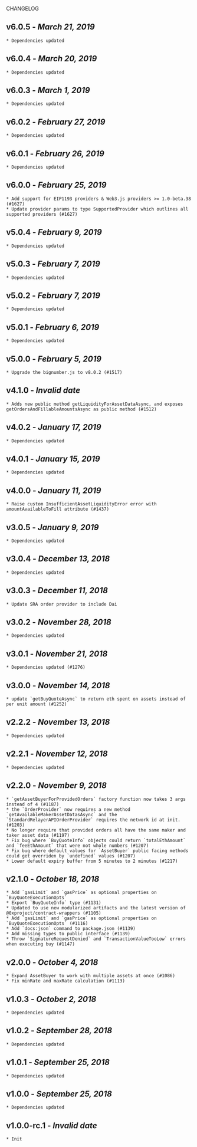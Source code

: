 <!--
changelogUtils.file is auto-generated using the monorepo-scripts package. Don't edit directly.
Edit the package's CHANGELOG.json file only.
-->

CHANGELOG

## v6.0.5 - _March 21, 2019_

    * Dependencies updated

## v6.0.4 - _March 20, 2019_

    * Dependencies updated

## v6.0.3 - _March 1, 2019_

    * Dependencies updated

## v6.0.2 - _February 27, 2019_

    * Dependencies updated

## v6.0.1 - _February 26, 2019_

    * Dependencies updated

## v6.0.0 - _February 25, 2019_

    * Add support for EIP1193 providers & Web3.js providers >= 1.0-beta.38 (#1627)
    * Update provider params to type SupportedProvider which outlines all supported providers (#1627)

## v5.0.4 - _February 9, 2019_

    * Dependencies updated

## v5.0.3 - _February 7, 2019_

    * Dependencies updated

## v5.0.2 - _February 7, 2019_

    * Dependencies updated

## v5.0.1 - _February 6, 2019_

    * Dependencies updated

## v5.0.0 - _February 5, 2019_

    * Upgrade the bignumber.js to v8.0.2 (#1517)

## v4.1.0 - _Invalid date_

    * Adds new public method getLiquidityForAssetDataAsync, and exposes getOrdersAndFillableAmountsAsync as public method (#1512)

## v4.0.2 - _January 17, 2019_

    * Dependencies updated

## v4.0.1 - _January 15, 2019_

    * Dependencies updated

## v4.0.0 - _January 11, 2019_

    * Raise custom InsufficientAssetLiquidityError error with amountAvailableToFill attribute (#1437)

## v3.0.5 - _January 9, 2019_

    * Dependencies updated

## v3.0.4 - _December 13, 2018_

    * Dependencies updated

## v3.0.3 - _December 11, 2018_

    * Update SRA order provider to include Dai

## v3.0.2 - _November 28, 2018_

    * Dependencies updated

## v3.0.1 - _November 21, 2018_

    * Dependencies updated (#1276)

## v3.0.0 - _November 14, 2018_

    * update `getBuyQuoteAsync` to return eth spent on assets instead of per unit amount (#1252)

## v2.2.2 - _November 13, 2018_

    * Dependencies updated

## v2.2.1 - _November 12, 2018_

    * Dependencies updated

## v2.2.0 - _November 9, 2018_

    * `getAssetBuyerForProvidedOrders` factory function now takes 3 args instead of 4 (#1187)
    * the `OrderProvider` now requires a new method `getAvailableMakerAssetDatasAsync` and the `StandardRelayerAPIOrderProvider` requires the network id at init. (#1203)
    * No longer require that provided orders all have the same maker and taker asset data (#1197)
    * Fix bug where `BuyQuoteInfo` objects could return `totalEthAmount` and `feeEthAmount` that were not whole numbers (#1207)
    * Fix bug where default values for `AssetBuyer` public facing methods could get overriden by `undefined` values (#1207)
    * Lower default expiry buffer from 5 minutes to 2 minutes (#1217)

## v2.1.0 - _October 18, 2018_

    * Add `gasLimit` and `gasPrice` as optional properties on `BuyQuoteExecutionOpts`
    * Export `BuyQuoteInfo` type (#1131)
    * Updated to use new modularized artifacts and the latest version of @0xproject/contract-wrappers (#1105)
    * Add `gasLimit` and `gasPrice` as optional properties on `BuyQuoteExecutionOpts` (#1116)
    * Add `docs:json` command to package.json (#1139)
    * Add missing types to public interface (#1139)
    * Throw `SignatureRequestDenied` and `TransactionValueTooLow` errors when executing buy (#1147)

## v2.0.0 - _October 4, 2018_

    * Expand AssetBuyer to work with multiple assets at once (#1086)
    * Fix minRate and maxRate calculation (#1113)

## v1.0.3 - _October 2, 2018_

    * Dependencies updated

## v1.0.2 - _September 28, 2018_

    * Dependencies updated

## v1.0.1 - _September 25, 2018_

    * Dependencies updated

## v1.0.0 - _September 25, 2018_

    * Dependencies updated

## v1.0.0-rc.1 - _Invalid date_

    * Init
